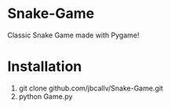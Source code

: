 # Snake-Game
Classic Snake Game made with Pygame!

# Installation
<ol>
<li>git clone github.com/jbcallv/Snake-Game.git</li>
<li>python Game.py</li>
</ol>
